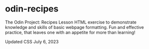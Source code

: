 # odin-recipes
The Odin Project: Recipes Lesson
HTML exercise to demonstrate knowledge and skills of basic webpage formatting. Fun and effective practice, that leaves one with an appetite for more than learning!

Updated CSS July 6, 2023